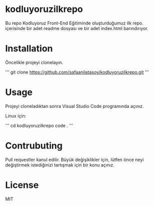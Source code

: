 # kodluyoruzilkrepo
 
Bu repo Kodluyoruz Front-End Eğitiminde oluşturduğumuz ilk repo. içerisinde bir adet readme dosyası ve bir adet index.html barındırıyor.

# Installation

Öncelikle projeyi clonelayın. 

''' git clone https://github.com/safaanilatasoy/kodluyoruzilkrepo.git 
'''


# Usage

Projeyi cloneladıktan sonra Visual Studio Code programında açınız.

Linux için:

''' 
cd kodluyoruzilkrepo
code . 
'''

# Contrubuting

Pull requestler kanul edilir. Büyük değişiklikler için, lütfen önce neyi değiştirmek istediğinizi tartışmak için bir konu açınız.

# License 

MIT
